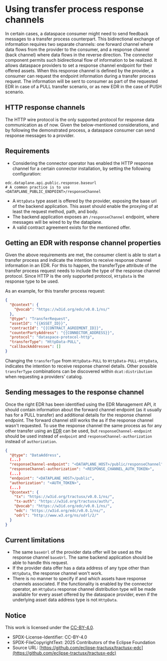 # Using transfer process response channels

In certain cases, a dataspace consumer might need to send feedback messages to a transfer process counterpart.
This bidirectional exchange of information requires two separate channels: one forward channel where data flows from the
provider to the consumer, and a response channel (back channel) where data flows in the reverse
direction.
The connector component permits such bidirectional flow of information to be realized. It allows dataspace providers
to set a response channel endpoint for their offered assets. When this response channel is defined by the provider,
a consumer can request the endpoint information during a transfer process request. The information will be sent to
consumer as part of the requested EDR in case of a PULL transfer scenario, or as new EDR in the case of PUSH scenario.



## HTTP response channels

The HTTP wire protocol is the only supported protocol for response data communication as of now. Given the
below-mentioned considerations, and by following the demonstrated process, a dataspace consumer can send response
messages to a provider.

## Requirements

- Considering the connector operator has enabled the HTTP response channel for a certain connector installation, by
  setting the following configuration:

```
edc.dataplane.api.public.response.baseurl
# A common practice is to use <DATAPLANE_PUBLIC_ENDPOINT>/responseChannel
```

- A `HttpData` type asset is offered by the provider, exposing the base url of the backend application. This asset
  should enable the proxying of at least the request method, path, and body.
- The backend application exposes an `/responseChannel` endpoint, where messages will be wired to by the dataplane.
- A valid contract agreement exists for the mentioned offer.

## Getting an EDR with response channel properties

Given the above requirements are met, the consumer client is able to start a transfer process and indicate the intention
to receive response channel information in an EDR. For this to happen, the transferType attribute of the transfer
process request needs to include the type of the response channel protocol. Since HTTP is the only supported protocol,
`HttpData` is the response type to be used.

As an example, for this transfer process request:

```json
{
  "@context": {
    "@vocab": "https://w3id.org/edc/v0.0.1/ns/"
  },
  "@type": "TransferRequest",
  "assetId": "{{ASSET_ID}}",
  "contractId": "{{CONTRACT_AGREEMENT_ID}}",
  "counterPartyAddress": "{{CONNECTOR_ADDRESS}}",
  "protocol": "dataspace-protocol-http",
  "transferType": "HttpData-PULL",
  "callbackAddresses": []
}
```

Changing the `transferType` from `HttpData-PULL` to `HttpData-PULL-HttpData`, indicates the intention to receive
response channel details. Other possible `transferType` combinations can be discovered within `dcat:distribution`
when requesting a providers' catalog.

## Sending messages to the response channel

Once the right EDR has been identified using the EDR Management API, it should contain information about the forward
channel endpoint (as it usually has for a PULL transfer) and additional details for the response channel endpoint.
The forward channel still works the as if the response channel wasn't requested.
To use the response channel the same process as for any other transfer using an [EDR](07_edrs.md) can be used, but
`responseChannel-endpoint` should be used instead of `endpoint` and `responseChannel-authorization` instead of
`authorization`.

```json
{
  "@type": "DataAddress",
  (...)
  "responseChannel-endpoint": "<DATAPLANE_HOST>/public/responseChannel",
  "responseChannel-authorization": "<RESPONSE_CHANNEL_AUTH_TOKEN>",
  (...)
  "endpoint": "<DATAPLANE_HOST>/public",
  "authorization": "<AUTH_TOKEN>",
  (...)
  "@context": {
    "tx": "https://w3id.org/tractusx/v0.0.1/ns/",
    "tx-auth": "https://w3id.org/tractusx/auth/",
    "@vocab": "https://w3id.org/edc/v0.0.1/ns/",
    "edc": "https://w3id.org/edc/v0.0.1/ns/",
    "odrl": "http://www.w3.org/ns/odrl/2/"
  }
}
```

## Current limitations

- The same `baseUrl` of the provider data offer will be used as the response channel `baseUrl`. The same backend
  application should be able to handle this request.
- If the provider data offer has a data address of any type other than `HttpData`, the response channel won't work.
- There is no manner to specify if and which assets have response channels associated. If the functionality is
  enabled by the connector operator, an `HttpData` response channel distribution type will be made available for every
  asset offered by the dataspace provider, even if the underlying asset data address type is not `HttpData`.

## Notice

This work is licensed under the [CC-BY-4.0](https://creativecommons.org/licenses/by/4.0/legalcode).

- SPDX-License-Identifier: CC-BY-4.0
- SPDX-FileCopyrightText: 2025 Contributors of the Eclipse Foundation
- Source URL: [https://github.com/eclipse-tractusx/tractusx-edc](https://github.com/eclipse-tractusx/tractusx-edc)